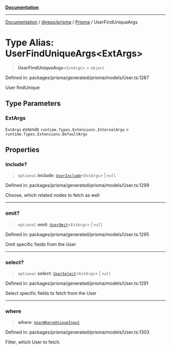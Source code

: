 [**Documentation**](../../../../../README.md)

***

[Documentation](../../../../../README.md) / [@repo/prisma](../../../README.md) / [Prisma](../README.md) / UserFindUniqueArgs

# Type Alias: UserFindUniqueArgs\<ExtArgs\>

> **UserFindUniqueArgs**\<`ExtArgs`\> = `object`

Defined in: packages/prisma/generated/prisma/models/User.ts:1287

User findUnique

## Type Parameters

### ExtArgs

`ExtArgs` *extends* `runtime.Types.Extensions.InternalArgs` = `runtime.Types.Extensions.DefaultArgs`

## Properties

### include?

> `optional` **include**: [`UserInclude`](UserInclude.md)\<`ExtArgs`\> \| `null`

Defined in: packages/prisma/generated/prisma/models/User.ts:1299

Choose, which related nodes to fetch as well

***

### omit?

> `optional` **omit**: [`UserOmit`](UserOmit.md)\<`ExtArgs`\> \| `null`

Defined in: packages/prisma/generated/prisma/models/User.ts:1295

Omit specific fields from the User

***

### select?

> `optional` **select**: [`UserSelect`](UserSelect.md)\<`ExtArgs`\> \| `null`

Defined in: packages/prisma/generated/prisma/models/User.ts:1291

Select specific fields to fetch from the User

***

### where

> **where**: [`UserWhereUniqueInput`](UserWhereUniqueInput.md)

Defined in: packages/prisma/generated/prisma/models/User.ts:1303

Filter, which User to fetch.
